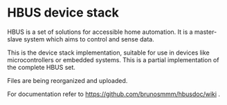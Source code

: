 HBUS device stack
=========================

HBUS is a set of solutions for accessible home automation. It is a master-slave system which aims to control and sense data.

This is the device stack implementation, suitable for use in devices like microcontrollers or embedded systems. This is a partial implementation of the complete HBUS set.

Files are being reorganized and uploaded.

For documentation refer to https://github.com/brunosmmm/hbusdoc/wiki .
